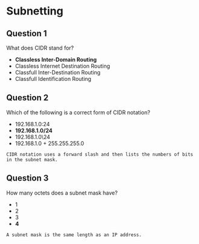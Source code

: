 # Subnetting

## Question 1

What does CIDR stand for?

* **Classless Inter-Domain Routing**
* Classless Internet Destination Routing
* Classfull Inter-Destination Routing
* Classfull Identification Routing

## Question 2

Which of the following is a correct form of CIDR notation?

* 192.168.1.0:24
* **192.168.1.0/24**
* 192.168.1.0\24
* 192.168.1.0 + 255.255.255.0

```
CIDR notation uses a forward slash and then lists the numbers of bits in the subnet mask.

```

## Question 3

How many octets does a subnet mask have?

* 1
* 2
* 3
* **4**

```
A subnet mask is the same length as an IP address.

```